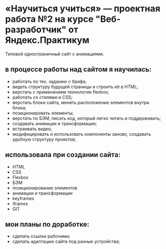 # «Научиться учиться» — проектная работа №2 на курсе "Веб-разработчик" от Яндекс.Практикум

Типовой одностраничный сайт с анимациями.

## в процессе работы над сайтом я научилась:

* работать по тех. заданию с брифа;
* видеть структуру будущей страницы и строить её в HTML;
* верстать с применением технологии flexbox;
* работать со стилями и CSS;
* верстать блоки сайта, менять расположение элементов внутри блока;
* позиционировать элементы;
* верстать по БЭМ, писать код, который легко читать и поддерживать;
* создавать анимации и трансформации;
* встраивать видео;
* модифицировать и использовать компоненты заново, создавать удобную структуру проектов;

## использовала при создании сайта:
* HTML
* CSS
* Flexbox
* БЭМ
* позиционирование элементов
* анимации и трансформации
* keyframes
* iframes
* GIT

## мои планы по доработке:
* сделать ссылки рабочими;
* сделать адаптацию сайта под разные устройства;
